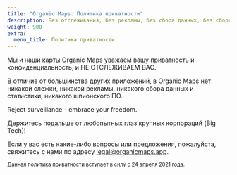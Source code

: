 ```yaml
---
title: "Organic Maps: Политика приватности"
description: Без отслеживания, без рекламы, без сбора данных, без сбора статистики, без шпионских программ
weight: 900
extra:
  menu_title: Политика приватности
---
```


Мы и наши карты Organic Maps уважаем вашу приватность и конфиденциальность, и НЕ ОТСЛЕЖИВАЕМ ВАС.

В отличие от большинства других приложений, в Organic Maps нет никакой слежки, никакой рекламы, никакого сбора данных и статистики, никакого шпионского ПО.

Reject surveillance - embrace your freedom.

Держитесь подальше от любопытных глаз крупных корпораций (Big Tech)!

Если у вас есть какие-либо вопросы или предложения, пожалуйста, свяжитесь с нами по адресу [legal@organicmaps.app](mailto:legal@organicmaps.app).

<sub>Данная политика приватности вступает в силу с 24 апреля 2021 года.</sub>
